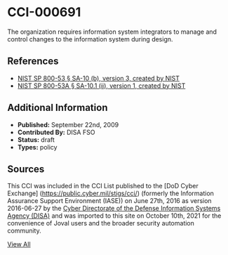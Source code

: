 # CCI-000691

The organization requires information system integrators to manage and control changes to the information system during design.

## References ##

* [NIST SP 800-53 § SA-10 (b), version 3, created by NIST](http://csrc.nist.gov/publications/PubsSPs.html)
* [NIST SP 800-53A § SA-10.1 (ii), version 1, created by NIST](http://csrc.nist.gov/publications/PubsSPs.html)


## Additional Information ##

* **Published:** September 22nd, 2009
* **Contributed By:** DISA FSO
* **Status:** draft
* **Types:** policy

## Sources ##

This CCI was included in the CCI List published to the [DoD Cyber Exchange]
(https://public.cyber.mil/stigs/cci/) (formerly the Information Assurance Support Environment
(IASE)) on June 27th, 2016 as version 2016-06-27 by the [Cyber Directorate of the Defense 
Information Systems Agency (DISA)](https://public.cyber.mil/about-cyber/) and was imported to 
this site on October 10th, 2021 for the convenience of Joval users and the broader security automation community.

[View All](../README.md)
